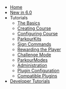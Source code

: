 <!-- docs/_sidebar.md -->

* [Home](/)
* [New in 6.0](changelog.md)
* Tutorials
    * [The Basics](tutorials/the-basics.md)
    * [Creating Course](tutorials/creating-course.md) 
    * [Configuring Course](tutorials/configuring-course.md)
    * [ParkourKits](tutorials/parkour-kits.md)
    * [Sign Commands](tutorials/sign-commands.md)
    * [Rewarding the Player](tutorials/rewarding-player.md)
    * [Challenge Mode](tutorials/challenge-mode.md)
    * [ParkourModes](tutorials/parkour-modes.md)
    * [Administration](tutorials/administration.md)
    * [Plugin Configuration](tutorials/plugin-config.md)
    * [Compatible Plugins](tutorials/compatible-plugins.md)
* [Developer Tutorials](developer.md)
